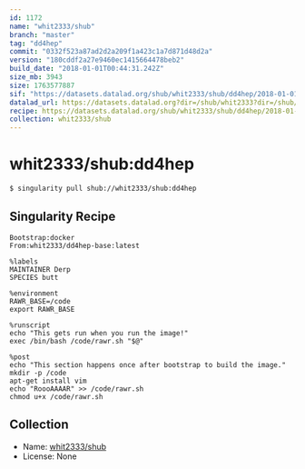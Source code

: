 ```yaml
---
id: 1172
name: "whit2333/shub"
branch: "master"
tag: "dd4hep"
commit: "0332f523a87ad2d2a209f1a423c1a7d871d48d2a"
version: "180cddf2a27e9460ec1415664478beb2"
build_date: "2018-01-01T00:44:31.242Z"
size_mb: 3943
size: 1763577887
sif: "https://datasets.datalad.org/shub/whit2333/shub/dd4hep/2018-01-01-0332f523-180cddf2/180cddf2a27e9460ec1415664478beb2.simg"
datalad_url: https://datasets.datalad.org?dir=/shub/whit2333?dir=/shub/dd4hep/2018-01-01-0332f523-180cddf2/
recipe: https://datasets.datalad.org/shub/whit2333/shub/dd4hep/2018-01-01-0332f523-180cddf2/Singularity
collection: whit2333/shub
---
```


# whit2333/shub:dd4hep

```bash
$ singularity pull shub://whit2333/shub:dd4hep
```

## Singularity Recipe

```singularity
Bootstrap:docker  
From:whit2333/dd4hep-base:latest

%labels
MAINTAINER Derp
SPECIES butt

%environment
RAWR_BASE=/code
export RAWR_BASE

%runscript
echo "This gets run when you run the image!" 
exec /bin/bash /code/rawr.sh "$@"  

%post  
echo "This section happens once after bootstrap to build the image."  
mkdir -p /code  
apt-get install vim  
echo "RoooAAAAR" >> /code/rawr.sh
chmod u+x /code/rawr.sh
```

## Collection

 - Name: [whit2333/shub](https://github.com/whit2333/shub)
 - License: None

